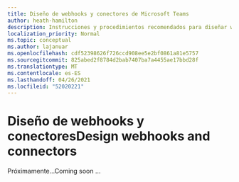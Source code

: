 ```yaml
---
title: Diseño de webhooks y conectores de Microsoft Teams
author: heath-hamilton
description: Instrucciones y procedimientos recomendados para diseñar webhooks y conectores para Microsoft Teams.
localization_priority: Normal
ms.topic: conceptual
ms.author: lajanuar
ms.openlocfilehash: cdf52398626f726ccd908ee5e2bf0861a81e5757
ms.sourcegitcommit: 825abed2f8784d2bab7407ba7a4455ae17bbd28f
ms.translationtype: MT
ms.contentlocale: es-ES
ms.lasthandoff: 04/26/2021
ms.locfileid: "52020221"
---
```

# <a name="design-webhooks-and-connectors"></a><span data-ttu-id="d39bb-103">Diseño de webhooks y conectores</span><span class="sxs-lookup"><span data-stu-id="d39bb-103">Design webhooks and connectors</span></span>

<span data-ttu-id="d39bb-104">Próximamente...</span><span class="sxs-lookup"><span data-stu-id="d39bb-104">Coming soon ...</span></span>
